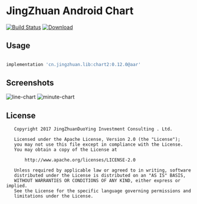 # JingZhuan Android Chart
[![Build Status](https://travis-ci.org/donglua/JZAndroidChart.svg?branch=master)](https://travis-ci.org/donglua/JZAndroidChart)
[ ![Download](https://api.bintray.com/packages/donglua/maven/chart2/images/download.svg) ](https://bintray.com/donglua/maven/chart2/_latestVersion)

## Usage

```gradle

implementation 'cn.jingzhuan.lib:chart2:0.12.0@aar'

```

## Screenshots

![line-chart](https://github.com/donglua/JZAndroidChart/blob/master/screenshots/screenshot-minute-chart.png)
![minute-chart](https://github.com/donglua/JZAndroidChart/blob/master/screenshots/chart_minute.gif)

 
## License

```
   Copyright 2017 JingZhuanDuoYing Investment Consulting . Ltd.

   Licensed under the Apache License, Version 2.0 (the "License");
   you may not use this file except in compliance with the License.
   You may obtain a copy of the License at

       http://www.apache.org/licenses/LICENSE-2.0

   Unless required by applicable law or agreed to in writing, software
   distributed under the License is distributed on an "AS IS" BASIS,
   WITHOUT WARRANTIES OR CONDITIONS OF ANY KIND, either express or implied.
   See the License for the specific language governing permissions and
   limitations under the License.
```
